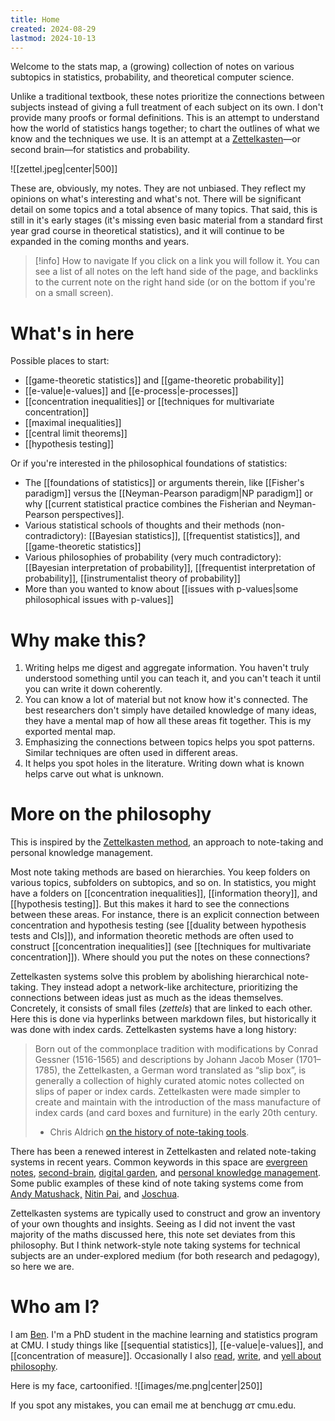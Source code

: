 ```yaml
---
title: Home
created: 2024-08-29
lastmod: 2024-10-13
---
```


Welcome to the stats map, a (growing) collection of notes on various subtopics in statistics, probability, and theoretical computer science. 

Unlike a traditional textbook, these notes prioritize the connections between subjects instead of giving a full treatment of each subject on its own. I don't provide many proofs or formal definitions. This is an attempt to understand how the world of statistics hangs together; to chart the outlines of what we know and the techniques we use. It is an attempt at a [Zettelkasten](https://en.wikipedia.org/wiki/Zettelkasten)—or second brain—for statistics and probability.  

![[zettel.jpeg|center|500]]

These are, obviously, my notes. They are not unbiased. They reflect my opinions on what's interesting and what's not. There will be significant detail on some topics and a total absence of many topics. That said, this is still in it's early stages (it's missing even basic material from a standard first year grad course in theoretical statistics), and it will continue to be expanded in the coming months and years. 

> [!info] How to navigate 
> If you click on a link you will follow it. You can see a list of all notes on the left hand side of the page, and backlinks to the current note on the right hand side (or on the bottom if you're on a small screen).

# What's in here

Possible places to start: 
- [[game-theoretic statistics]] and [[game-theoretic probability]]
- [[e-value|e-values]] and [[e-process|e-processes]]
- [[concentration inequalities]] or [[techniques for multivariate concentration]]
- [[maximal inequalities]]
- [[central limit theorems]]
- [[hypothesis testing]]

Or if you're interested in the philosophical foundations of statistics: 
- The [[foundations of statistics]] or arguments therein, like [[Fisher's paradigm]] versus the [[Neyman-Pearson paradigm|NP paradigm]] or why [[current statistical practice combines the Fisherian and Neyman-Pearson perspectives]].  
- Various statistical schools of thoughts and their methods (non-contradictory): [[Bayesian statistics]], [[frequentist statistics]], and [[game-theoretic statistics]]
- Various philosophies of probability (very much contradictory): [[Bayesian interpretation of probability]], [[frequentist interpretation of probability]],  [[instrumentalist theory of probability]]
- More than you wanted to know about [[issues with p-values|some philosophical issues with p-values]]

# Why make this? 

1. Writing helps me digest and aggregate information. You haven't truly understood something until you can teach it, and you can't teach it until you can write it down coherently. 
2. You can know a lot of material but not know how it's connected. The best researchers don't simply have detailed knowledge of many ideas, they have a mental map of how all these areas fit together. This is my exported mental map. 
3. Emphasizing the connections between topics helps you spot patterns. Similar techniques are often used in different areas. 
4. It helps you spot holes in the literature. Writing down what is known helps carve out what is unknown. 

# More on the philosophy

This is inspired by the [Zettelkasten method](https://en.wikipedia.org/wiki/Zettelkasten), an approach to note-taking and personal knowledge management. 

Most note taking methods are based on hierarchies. You keep folders on various topics, subfolders on subtopics, and so on. In statistics, you might have a folders on [[concentration inequalities]], [[information theory]], and [[hypothesis testing]]. But this makes it hard to see the connections between these areas. For instance, there is an explicit connection between concentration and hypothesis testing (see [[duality between hypothesis tests and CIs]]), and information theoretic methods are often used to construct [[concentration inequalities]] (see [[techniques for multivariate concentration]]). Where should you put the notes on these connections? 

Zettelkasten systems solve this problem by abolishing hierarchical note-taking. They instead adopt a network-like architecture, prioritizing the connections between ideas just as much as the ideas themselves. Concretely, it consists of small files (_zettels_) that are linked to each other. Here this is done via hyperlinks between markdown files, but historically it was done with index cards. Zettelkasten systems have a long history: 

> Born out of the commonplace tradition with modifications by Conrad Gessner (1516-1565) and descriptions by Johann Jacob Moser (1701–1785), the Zettelkasten, a German word translated as “slip box”, is generally a collection of highly curated atomic notes collected on slips of paper or index cards. Zettelkasten were made simpler to create and maintain with the introduction of the mass manufacture of index cards (and card boxes and furniture) in the early 20th century.
> - Chris Aldrich [on the history of note-taking tools](https://boffosocko.com/2021/07/03/differentiating-online-variations-of-the-commonplace-book-digital-gardens-wikis-zettlekasten-waste-books-florilegia-and-second-brains/). 

There has been a renewed interest in Zettelkasten and related note-taking systems in recent years.  Common keywords in this space are [evergreen notes](https://notes.andymatuschak.org/Evergreen_notes), [second-brain](https://www.buildingasecondbrain.com/), [digital garden](https://maggieappleton.com/garden-history), and [personal knowledge management](https://en.wikipedia.org/wiki/Personal_knowledge_management). Some public examples of these kind of note taking systems come from [Andy Matushack,](https://notes.andymatuschak.org/About_these_notes) [Nitin Pai](https://notes.nitinpai.in/Sta), and [Joschua](https://notes.joschua.io/). 

Zettelkasten systems are typically used to construct and grow an inventory of your own thoughts and insights. Seeing as I did not invent the vast majority of the maths discussed here, this note set deviates from this philosophy. But I think network-style note taking systems for technical subjects are an under-explored medium (for both research and pedagogy), so here we are. 

# Who am I? 

I am [Ben](https://benchugg.com). I'm a PhD student in the machine learning and statistics program at CMU. I study things like [[sequential statistics]], [[e-value|e-values]], and [[concentration of measure]]. Occasionally I also [read](https://doyouevenlit.podbean.com/), [write](https://benchugg.com/writing/), and [yell about philosophy](http://incrementspodcast.com/). 

Here is my face, cartoonified. 
![[images/me.png|center|250]]

If you spot any mistakes, you can email me at benchugg $\alpha\tau$ cmu.edu.  